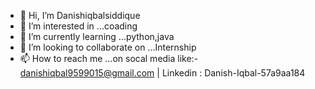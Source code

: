 - 👋 Hi, I’m  Danishiqbalsiddique
- 👀 I’m interested in ...coading
- 🌱 I’m currently learning ...python,java
- 💞️ I’m looking to collaborate on ...Internship
- 📫 How to reach me ...on socal media like:- danishiqbal9599015@gmail.com  | Linkedin : Danish-Iqbal-57a9aa184

<!---
danishiqbalsiddique/danishiqbalsiddique is a ✨ special ✨ repository because its `README.md` (this file) appears on your GitHub profile.
You can click the Preview link to take a look at your changes.
--->
